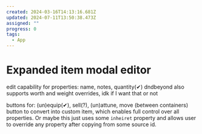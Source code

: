 ```yaml
---
created: 2024-03-16T14:13:16.681Z
updated: 2024-07-11T13:50:38.473Z
assigned: ""
progress: 0
tags:
  - App
---
```


# Expanded item modal editor

edit capability for properties:
name, notes, quantity(✔)
dndbeyond also supports worth and weight overrides, idk if I want that or not

buttons for:
(un)equip(✔), sell(?), (un)attune, move (between containers)
button to convert into custom item, which enables full control over all properties. Or maybe this just uses some `inheiret` property and allows user to override any property after copying from some source id.
